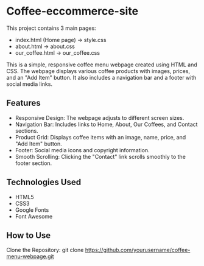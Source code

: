 # Coffee-eccommerce-site
This project contains 3 main pages:
- index.html (Home page)  -> style.css
- about.html              -> about.css
- our_coffee.html         -> our_coffee.css

This is a simple, responsive coffee menu webpage created using HTML and CSS. The webpage displays various coffee products with images, prices, and an "Add Item" button. It also includes a navigation bar and a footer with social media links.

## Features
- Responsive Design: The webpage adjusts to different screen sizes.
- Navigation Bar: Includes links to Home, About, Our Coffees, and Contact sections.
- Product Grid: Displays coffee items with an image, name, price, and "Add Item" button.
- Footer: Social media icons and copyright information.
- Smooth Scrolling: Clicking the "Contact" link scrolls smoothly to the footer section.
  
## Technologies Used
- HTML5
- CSS3
- Google Fonts
- Font Awesome
  
## How to Use
Clone the Repository:
git clone https://github.com/yourusername/coffee-menu-webpage.git
